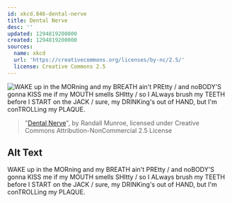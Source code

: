 ```yaml
---
id: xkcd.846-dental-nerve
title: Dental Nerve
desc: ''
updated: 1294819200000
created: 1294819200000
sources:
  name: xkcd
  url: 'https://creativecommons.org/licenses/by-nc/2.5/'
  license: Creative Commons 2.5
---
```

![WAKE up in the MORning and my BREATH ain't PREtty / and noBODY'S gonna KISS me if my MOUTH smells SHItty / so I ALways brush my TEETH before I START on the JACK / sure, my DRINKing's out of HAND, but I'm conTROLLing my PLAQUE.](https://imgs.xkcd.com/comics/dental_nerve.png)
> "[Dental Nerve](https://xkcd.com/846/)", by Randall Munroe, licensed under Creative Commons Attribution-NonCommercial 2.5 License

## Alt Text
WAKE up in the MORning and my BREATH ain't PREtty / and noBODY'S gonna KISS me if my MOUTH smells SHItty / so I ALways brush my TEETH before I START on the JACK / sure, my DRINKing's out of HAND, but I'm conTROLLing my PLAQUE.
